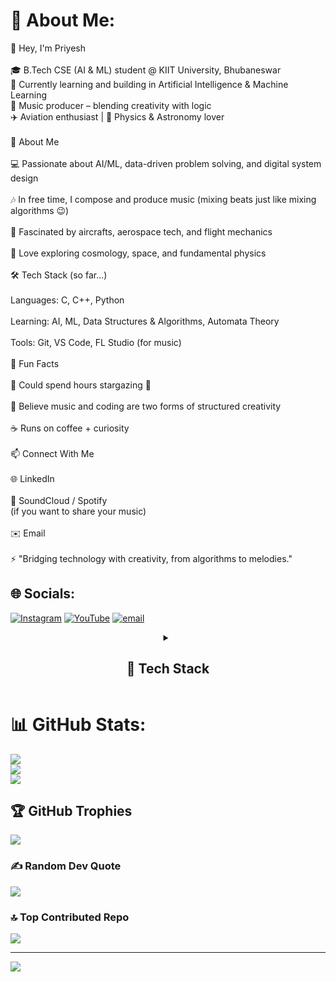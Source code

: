 # 💫 About Me:
👋 Hey, I'm Priyesh<br><br>🎓 B.Tech CSE (AI & ML) student @ KIIT University, Bhubaneswar<br>🤖 Currently learning and building in Artificial Intelligence & Machine Learning<br>🎵 Music producer – blending creativity with logic<br>✈️ Aviation enthusiast | 🌌 Physics & Astronomy lover<br><br>🚀 About Me<br><br>💻 Passionate about AI/ML, data-driven problem solving, and digital system design<br><br>🎶 In free time, I compose and produce music (mixing beats just like mixing algorithms 😉)<br><br>🛫 Fascinated by aircrafts, aerospace tech, and flight mechanics<br><br>🌌 Love exploring cosmology, space, and fundamental physics<br><br>🛠️ Tech Stack (so far...)<br><br>Languages: C, C++, Python<br><br>Learning: AI, ML, Data Structures & Algorithms, Automata Theory<br><br>Tools: Git, VS Code, FL Studio (for music)<br><br>🌟 Fun Facts<br><br>🔭 Could spend hours stargazing 🌌<br><br>🎹 Believe music and coding are two forms of structured creativity<br><br>☕ Runs on coffee + curiosity<br><br>📫 Connect With Me<br><br>🌐 LinkedIn<br><br>🎵 SoundCloud / Spotify<br> (if you want to share your music)<br><br>✉️ Email<br><br>⚡ "Bridging technology with creativity, from algorithms to melodies."


## 🌐 Socials:
[![Instagram](https://img.shields.io/badge/Instagram-%23E4405F.svg?logo=Instagram&logoColor=white)](https://instagram.com/priyesh_ranjan_sinha) [![YouTube](https://img.shields.io/badge/YouTube-%23FF0000.svg?logo=YouTube&logoColor=white)](https://youtube.com/@https://www.youtube.com/@insouciant_music) [![email](https://img.shields.io/badge/Email-D14836?logo=gmail&logoColor=white)](mailto:aryansinha20116@gmail.com) 

<div align="center">
<details>
  <summary><h2>🚀 Tech Stack</h2></summary>

 <div align="center">
    <img src="https://media2.giphy.com/media/QssGEmpkyEOhBCb7e1/giphy.gif?cid=ecf05e47a0n3gi1bfqntqmob8g9aid1oyj2wr3ds3mg700bl" width="50px" /> 
    <h1>🛠️ Tools & Technologies</h1>
 </div>

---

### **🖥️ Programming Languages**
![C](https://img.shields.io/badge/c-%2300599C.svg?style=for-the-badge&logo=c&logoColor=white) 
![C++](https://img.shields.io/badge/c++-%2300599C.svg?style=for-the-badge&logo=c%2B%2B&logoColor=white) 
![Python](https://img.shields.io/badge/python-3670A0?style=for-the-badge&logo=python&logoColor=ffdd54) 
![Java](https://img.shields.io/badge/java-%23ED8B00.svg?style=for-the-badge&logo=openjdk&logoColor=white) 
![JavaScript](https://img.shields.io/badge/javascript-%23323330.svg?style=for-the-badge&logo=javascript&logoColor=%23F7DF1E)

---

### **🌐 Web Development**
![HTML5](https://img.shields.io/badge/html5-%23E34F26.svg?style=for-the-badge&logo=html5&logoColor=white) 
![CSS3](https://img.shields.io/badge/css3-%231572B6.svg?style=for-the-badge&logo=css3&logoColor=white) 
![React](https://img.shields.io/badge/react-%2320232a.svg?style=for-the-badge&logo=react&logoColor=%2361DAFB) 
![Next JS](https://img.shields.io/badge/Next-black?style=for-the-badge&logo=next.js&logoColor=white) 
![NodeJS](https://img.shields.io/badge/node.js-6DA55F?style=for-the-badge&logo=node.js&logoColor=white) 
![NPM](https://img.shields.io/badge/NPM-%23CB3837.svg?style=for-the-badge&logo=npm&logoColor=white) 
![Vite](https://img.shields.io/badge/vite-%23646CFF.svg?style=for-the-badge&logo=vite&logoColor=white) 
![TailwindCSS](https://img.shields.io/badge/tailwindcss-%2338B2AC.svg?style=for-the-badge&logo=tailwind-css&logoColor=white) 
![Apache](https://img.shields.io/badge/apache-%23D42029.svg?style=for-the-badge&logo=apache&logoColor=white) 
![Flask](https://img.shields.io/badge/flask-%23000.svg?style=for-the-badge&logo=flask&logoColor=white) 
![Django](https://img.shields.io/badge/django-%23092E20.svg?style=for-the-badge&logo=django&logoColor=white) 
![FastAPI](https://img.shields.io/badge/FastAPI-005571?style=for-the-badge&logo=fastapi)

---

### **☁️ Cloud & Deployment**
![AWS](https://img.shields.io/badge/AWS-%23FF9900.svg?style=for-the-badge&logo=amazon-aws&logoColor=white) 
![Google Cloud](https://img.shields.io/badge/GoogleCloud-%234285F4.svg?style=for-the-badge&logo=google-cloud&logoColor=white) 
![Firebase](https://img.shields.io/badge/firebase-%23039BE5.svg?style=for-the-badge&logo=firebase) 
![Cloudflare](https://img.shields.io/badge/Cloudflare-F38020?style=for-the-badge&logo=Cloudflare&logoColor=white) 
![Netlify](https://img.shields.io/badge/netlify-%23000000.svg?style=for-the-badge&logo=netlify&logoColor=#00C7B7) 
![Oracle](https://img.shields.io/badge/Oracle-F80000?style=for-the-badge&logo=oracle&logoColor=white)

---

### **📦 Databases**
![MySQL](https://img.shields.io/badge/mysql-4479A1.svg?style=for-the-badge&logo=mysql&logoColor=white) 
![MongoDB](https://img.shields.io/badge/MongoDB-%234ea94b.svg?style=for-the-badge&logo=mongodb&logoColor=white) 
![AmazonDynamoDB](https://img.shields.io/badge/Amazon%20DynamoDB-4053D6?style=for-the-badge&logo=Amazon%20DynamoDB&logoColor=white)

---

### **📊 Data Science & AI/ML**
![NumPy](https://img.shields.io/badge/numpy-%23013243.svg?style=for-the-badge&logo=numpy&logoColor=white) 
![Pandas](https://img.shields.io/badge/pandas-%23150458.svg?style=for-the-badge&logo=pandas&logoColor=white) 
![Matplotlib](https://img.shields.io/badge/Matplotlib-%23ffffff.svg?style=for-the-badge&logo=Matplotlib&logoColor=black) 
![TensorFlow](https://img.shields.io/badge/TensorFlow-%23FF6F00.svg?style=for-the-badge&logo=TensorFlow&logoColor=white) 
![Keras](https://img.shields.io/badge/Keras-%23D00000.svg?style=for-the-badge&logo=Keras&logoColor=white) 
![OpenCV](https://img.shields.io/badge/opencv-%23white.svg?style=for-the-badge&logo=opencv&logoColor=white) 
![OpenGL](https://img.shields.io/badge/OpenGL-%23FFFFFF.svg?style=for-the-badge&logo=opengl)

---

### **🛠️ Development Tools**
![Git](https://img.shields.io/badge/git-%23F05033.svg?style=for-the-badge&logo=git&logoColor=white) 
![GitHub](https://img.shields.io/badge/github-%23121011.svg?style=for-the-badge&logo=github&logoColor=white) 
![GitLab](https://img.shields.io/badge/gitlab-%23181717.svg?style=for-the-badge&logo=gitlab&logoColor=white) 
![GitHub Actions](https://img.shields.io/badge/github%20actions-%232671E5.svg?style=for-the-badge&logo=githubactions&logoColor=white) 
![GitLab CI](https://img.shields.io/badge/gitlab%20CI-%23181717.svg?style=for-the-badge&logo=gitlab&logoColor=white)

---

</details>
</div>

# 📊 GitHub Stats:
![](https://github-readme-stats.vercel.app/api?username=Priyesh-05&theme=gotham&hide_border=false&include_all_commits=true&count_private=true)<br/>
![](https://nirzak-streak-stats.vercel.app/?user=Priyesh-05&theme=gotham&hide_border=false)<br/>
![](https://github-readme-stats.vercel.app/api/top-langs/?username=Priyesh-05&theme=gotham&hide_border=false&include_all_commits=true&count_private=true&layout=compact)

## 🏆 GitHub Trophies
![](https://github-profile-trophy.vercel.app/?username=Priyesh-05&theme=radical&no-frame=false&no-bg=false&margin-w=4)

### ✍️ Random Dev Quote
![](https://quotes-github-readme.vercel.app/api?type=horizontal&theme=radical)

### 🔝 Top Contributed Repo
![](https://github-contributor-stats.vercel.app/api?username=Priyesh-05&limit=5&theme=dark&combine_all_yearly_contributions=true)

---
[![](https://visitcount.itsvg.in/api?id=Priyesh-05&icon=0&color=0)](https://visitcount.itsvg.in)

<!-- Proudly created with GPRM ( https://gprm.itsvg.in ) -->
